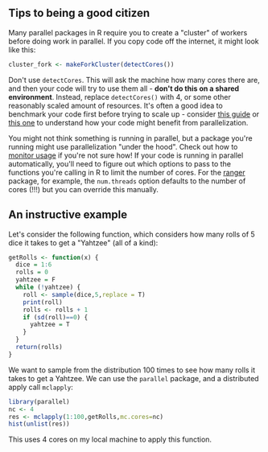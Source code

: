 ## Tips to being a good citizen

Many parallel packages in R require you to create a "cluster" of workers before doing work in parallel.  If you copy code off the internet, it might look like this:

```R
cluster_fork <- makeForkCluster(detectCores())
```

Don't use `detectCores`.  This will ask the machine how many cores there are, and then your code will try to use them all - **don't do this on a shared environment**.  Instead, replace `detectCores()` with 4, or some other reasonably scaled amount of resources.  It's often a good idea to benchmark your code first before trying to scale up - consider [this guide](https://jstaf.github.io/hpc-r/parallel/) or [this one](https://bookdown.org/rdpeng/rprogdatascience/parallel-computation.html) to understand how your code might benefit from parallelization.

You might not think something is running in parallel, but a package you're running might use parallelization "under the hood".  Check out how to [monitor usage](/gettingStarted/12_monitor_usage.html) if you're not sure how!  If your code is running in parallel automatically, you'll need to figure out which options to pass to the functions you're calling in R to limit the number of cores.  For the [ranger](https://rdocumentation.org/packages/ranger/versions/0.15.1) package, for example, the `num.threads` option defaults to the number of cores (!!!) but you can override this manually.

## An instructive example

Let's consider the following function, which considers how many rolls of 5 dice it takes to get a "Yahtzee" (all of a kind):

```R
getRolls <- function(x) {
  dice = 1:6
  rolls = 0
  yahtzee = F
  while (!yahtzee) {
    roll <- sample(dice,5,replace = T)
    print(roll)
    rolls <- rolls + 1
    if (sd(roll)==0) {
      yahtzee = T
    }
  }
  return(rolls)
}
```

We want to sample from the distribution 100 times to see how many rolls it takes to get a Yahtzee. We can use the `parallel` package, and a distributed apply call `mclapply`:

```r
library(parallel)
nc <- 4
res <- mclapply(1:100,getRolls,mc.cores=nc)
hist(unlist(res))
```

This uses 4 cores on my local machine to apply this function.

